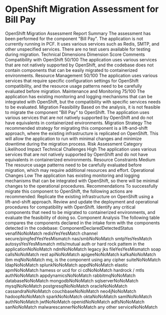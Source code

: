 # OpenShift Migration Assessment for Bill Pay

OpenShift Migration Assessment Report Summary The assessment has been performed for the component "Bill Pay". The application is not currently running in PCF. It uses various services such as Redis, SMTP, and other unspecified services. There are no test users available for testing during migration. Technical Dimensions Dimension Score Comments Compatibility with OpenShift 50/100 The application uses various services that are not natively supported by OpenShift, and the codebase does not contain components that can be easily migrated to containerized environments. Resource Management 50/100 The application uses various services that require specific configuration settings for OpenShift compatibility, and the resource usage patterns need to be carefully evaluated before migration. Maintenance and Monitoring 75/100 The application has existing monitoring and logging mechanisms that can be integrated with OpenShift, but the compatibility with specific services needs to be evaluated. Migration Feasibility Based on the analysis, it is not feasible to migrate the component "Bill Pay" to OpenShift. The application uses various services that are not natively supported by OpenShift and do not have equivalents in containerized environments. Migration Strategy The recommended strategy for migrating this component is a lift-and-shift approach, where the existing infrastructure is replicated on OpenShift. This will allow the application to run with minimal changes and minimize downtime during the migration process. Risk Assessment Category Likelihood Impact Technical Challenges High The application uses various services that are not natively supported by OpenShift and do not have equivalents in containerized environments. Resource Constraints Medium The resource usage patterns need to be carefully evaluated before migration, which may require additional resources and effort. Operational Changes Low The application has existing monitoring and logging mechanisms that can be integrated with OpenShift, so there will be minimal changes to the operational procedures. Recommendations To successfully migrate this component to OpenShift, the following actions are recommended: Replicate the existing infrastructure on OpenShift using a lift-and-shift approach. Review and update the deployment and operational procedures for compatibility with OpenShift. Identify any critical components that need to be migrated to containerized environments, and evaluate the feasibility of doing so. Component Analysis The following table compares the components declared in the intake form with the components detected in the codebase: ComponentDeclaredDetectedStatus venafiNoNoMatch redisYesYesMatch channel secure/pingfedYesYesMismatch nas/smbNoNoMatch smtpYesYesMatch autosysYesYesMismatch mtls/mutual auth or hard rock pattem in the applicationNoNoMatch ndmNoNoMatch legacy jks fileYesYesMismatch soap callsNoNoMatch rest apiNoNoMatch apigeeNoNoMatch kafkaNoNoMatch ibm mqNoNoMatch mq, is the component using any cipher suiteNoNoMatch ldapNoNoMatch splunkNoNoMatch appdNoNoMatch elastic apmNoNoMatch hamess or ucd for ci cdNoNoMatch hardrock / mtls authNoNoMatch appdynamicsNoNoMatch rabbitmqNoNoMatch databaseNoNoMatch mongodbNoNoMatch sqlserverNoNoMatch mysqlNoNoMatch postgresqlNoNoMatch oracleNoNoMatch cassandraNoNoMatch couchbaseNoNoMatch neo4jNoNoMatch hadoopNoNoMatch sparkNoNoMatch oktaNoNoMatch samlNoNoMatch authNoNoMatch jwtNoNoMatch openidNoNoMatch adfsNoNoMatch sanNoNoMatch malwarescannerNoNoMatch any other serviceNoNoMatch